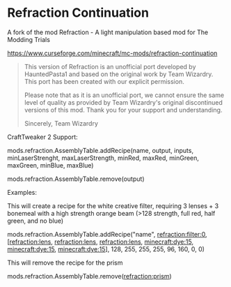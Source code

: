 # Refraction Continuation

A fork of the mod Refraction - A light manipulation based mod for The Modding Trials

https://www.curseforge.com/minecraft/mc-mods/refraction-continuation

> This version of Refraction is an unofficial port developed by HauntedPasta1 and based on the original work by Team Wizardry. This port has been created with our explicit permission.
>
> Please note that as it is an unofficial port, we cannot ensure the same level of quality as provided by Team Wizardry's original discontinued versions of this mod. Thank you for your support and understanding.
>
> Sincerely, Team Wizardry

CraftTweaker 2 Support:

mods.refraction.AssemblyTable.addRecipe(name, output, inputs, minLaserStrenght, maxLaserStrength, minRed, maxRed, minGreen, maxGreen, minBlue, maxBlue)

mods.refraction.AssemblyTable.remove(output)

Examples:

This will create a recipe for the white creative filter, requiring 3 lenses + 3 bonemeal with a high strength orange beam (>128 strength, full red, half green, and no blue)

mods.refraction.AssemblyTable.addRecipe("name", <refraction:filter:0>, [<refraction:lens>, <refraction:lens>, <refraction:lens>, <minecraft:dye:15>, <minecraft:dye:15>, <minecraft:dye:15>], 128, 255, 255, 255, 96, 160, 0, 0)

This will remove the recipe for the prism

mods.refraction.AssemblyTable.remove(<refraction:prism>)

